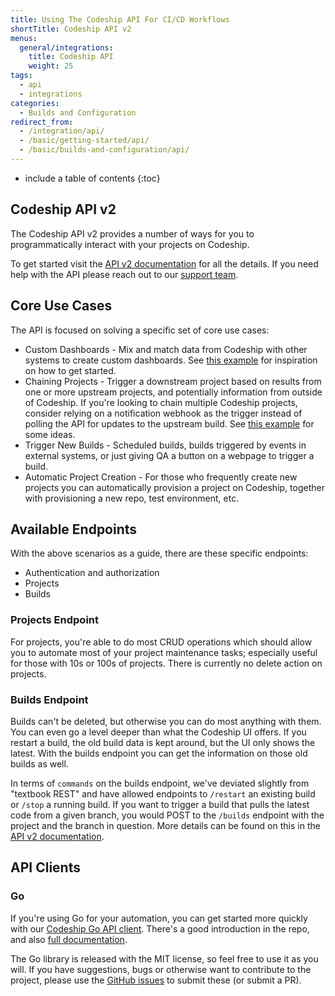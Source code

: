 ```yaml
---
title: Using The Codeship API For CI/CD Workflows
shortTitle: Codeship API v2
menus:
  general/integrations:
    title: Codeship API
    weight: 25
tags:
  - api
  - integrations
categories:
  - Builds and Configuration  
redirect_from:
  - /integration/api/
  - /basic/getting-started/api/
  - /basic/builds-and-configuration/api/
---
```


* include a table of contents
{:toc}

## Codeship API v2

The Codeship API v2 provides a number of ways for you to programmatically interact with your projects on Codeship.

To get started visit the [API v2 documentation](https://apidocs.codeship.com/v2/) for all the details. If you need help with the API please reach out to our [support team](https://helpdesk.codeship.com).

## Core Use Cases

The API is focused on solving a specific set of core use cases:

* Custom Dashboards - Mix and match data from Codeship with other systems to create custom dashboards. See [this example](https://blog.codeship.com/creating-a-custom-build-status-page-using-codeship-api-v2/) for inspiration on how to get started.
* Chaining Projects - Trigger a downstream project based on results from one or more upstream projects, and potentially information from outside of Codeship. If you're looking to chain multiple Codeship projects, consider relying on a notification webhook as the trigger instead of polling the API for updates to the upstream build. See [this example](https://blog.codeship.com/chained-builds-with-codeship-api-v2/) for some ideas.
* Trigger New Builds - Scheduled builds, builds triggered by events in external systems, or just giving QA a button on a webpage to trigger a build.
* Automatic Project Creation - For those who frequently create new projects you can automatically provision a project on Codeship, together with provisioning a new repo, test environment, etc.

## Available Endpoints

With the above scenarios as a guide, there are these specific endpoints:

* Authentication and authorization
* Projects
* Builds

### Projects Endpoint

For projects, you're able to do most CRUD operations which should allow you to automate most of your project maintenance tasks; especially useful for those with 10s or 100s of projects. There is currently no delete action on projects.

### Builds Endpoint

Builds can't be deleted, but otherwise you can do most anything with them. You can even go a level deeper than what the Codeship UI offers. If you restart a build, the old build data is kept around, but the UI only shows the latest. With the builds endpoint you can get the information on those old builds as well.

In terms of `commands` on the builds endpoint, we've deviated slightly from "textbook REST" and have allowed endpoints to `/restart` an existing build or `/stop` a running build. If you want to trigger a build that pulls the latest code from a given branch, you would POST to the `/builds` endpoint with the project and the branch in question. More details can be found on this in the [API v2 documentation](https://apidocs.codeship.com/v2/).

## API Clients

### Go

If you're using Go for your automation, you can get started more quickly with our [Codeship Go API client](https://github.com/codeship/codeship-go). There's a good introduction in the repo, and also [full documentation](https://godoc.org/github.com/codeship/codeship-go).

The Go library is released with the MIT license, so feel free to use it as you will. If you have suggestions, bugs or otherwise want to contribute to the project, please use the [GitHub issues](https://github.com/codeship/codeship-go/issues) to submit these (or submit a PR).

